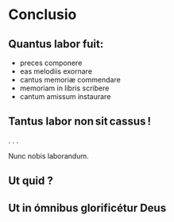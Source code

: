 # Conclusio

## Quantus labor fuit:

- preces componere
- eas melodiis exornare
- cantus memoriæ commendare
- memoriam in libris scribere
- cantum amissum instaurare

## Tantus labor non sit cassus !

. . .

Nunc nobis laborandum.

## Ut quid ?

## Ut in ómnibus glorificétur Deus
